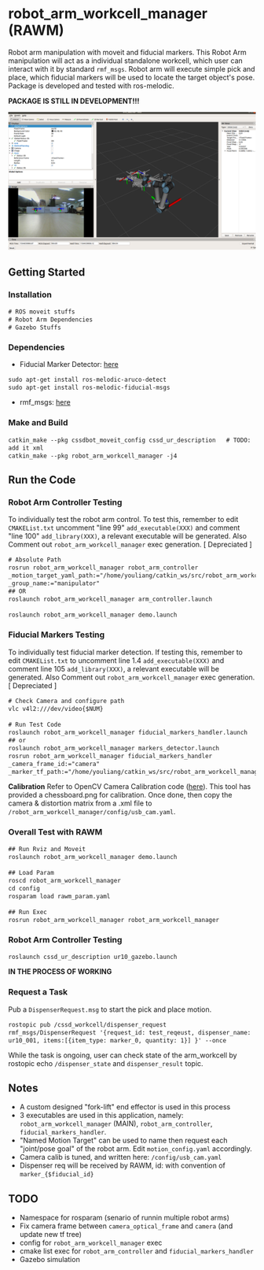 # robot_arm_workcell_manager (RAWM)
Robot arm manipulation with moveit and fiducial markers. This Robot Arm manipulation will act as a individual standalone workcell, which user can interact with it by standard `rmf_msgs`. Robot arm will execute simple pick and place, which fiducial markers will be used to locate the target object's pose. Package is developed and tested with ros-melodic. 

**PACKAGE IS STILL IN DEVELOPMENT!!!**

![alt text](/documentations/rviz_bot.png?)


## Getting Started

### Installation
```
# ROS moveit stuffs
# Robot Arm Dependencies
# Gazebo Stuffs
```

### Dependencies
- Fiducial Marker Detector: [here](https://github.com/UbiquityRobotics/fiducials)
```
sudo apt-get install ros-melodic-aruco-detect
sudo apt-get install ros-melodic-fiducial-msgs
```
- rmf_msgs: [here](null)


### Make and Build
```
catkin_make --pkg cssdbot_moveit_config cssd_ur_description   # TODO: add it xml
catkin_make --pkg robot_arm_workcell_manager -j4
```

## Run the Code

### Robot Arm Controller Testing

To individually test the robot arm control. To test this, remember to edit `CMAKEList.txt` uncomment "line 99" `add_executable(XXX)` and comment "line 100" `add_library(XXX)`, a relevant executable will be generated. Also Comment out 
`robot_arm_workcell_manager` exec generation. [ Depreciated ]

```
# Absolute Path
rosrun robot_arm_workcell_manager robot_arm_controller _motion_target_yaml_path:="/home/youliang/catkin_ws/src/robot_arm_workcell_manager/config/motion_target.yaml" _group_name:="manipulator"
## OR
roslaunch robot_arm_workcell_manager arm_controller.launch

roslaunch robot_arm_workcell_manager demo.launch
```

### Fiducial Markers Testing

To individually test fiducial marker detection. If testing this, remember to edit `CMAKEList.txt` to uncomment line 1.4 `add_executable(XXX)` and comment line 105 `add_library(XXX)`, a relevant executable will be generated. Also Comment out 
`robot_arm_workcell_manager` exec generation. [ Depreciated ]

```
# Check Camera and configure path
vlc v4l2:///dev/video{$NUM}

# Run Test Code
roslaunch robot_arm_workcell_manager fiducial_markers_handler.launch
## or
roslaunch robot_arm_workcell_manager markers_detector.launch
rosrun robot_arm_workcell_manager fiducial_markers_handler _camera_frame_id:="camera" _marker_tf_path:="/home/youliang/catkin_ws/src/robot_arm_workcell_manager/config/markers_tf.yaml"
```

**Calibration**
Refer to OpenCV Camera Calibration code ([here](https://docs.opencv.org/2.4/doc/tutorials/calib3d/camera_calibration/camera_calibration.html#results)). This tool has provided a chessboard.png for calibration. Once done, then copy the camera & distortion matrix from a .xml file to `/robot_arm_workcell_manager/config/usb_cam.yaml`.


### Overall Test with RAWM
```
## Run Rviz and Moveit
roslaunch robot_arm_workcell_manager demo.launch

## Load Param
roscd robot_arm_workcell_manager
cd config
rosparam load rawm_param.yaml

## Run Exec
rosrun robot_arm_workcell_manager robot_arm_workcell_manager
```

### Robot Arm Controller Testing
```
roslaunch cssd_ur_description ur10_gazebo.launch
```
**IN THE PROCESS OF WORKING**


### Request a Task 

Pub a `DispenserRequest.msg` to start the pick and place motion.
```
rostopic pub /cssd_workcell/dispenser_request rmf_msgs/DispenserRequest '{request_id: test_reqeust, dispenser_name: ur10_001, items:[{item_type: marker_0, quantity: 1}] }' --once
```

While the task is ongoing, user can check state of the arm_workcell by rostopic echo `/dispenser_state` and `dispenser_result` topic. 


## Notes
- A custom designed "fork-lift" end effector is used in this process
- 3 executables are used in this application, namely: `robot_arm_workcell_manager` (MAIN), `robot_arm_controller`, `fiducial_markers_handler`.
- "Named Motion Target" can be used to name then request each "joint/pose goal" of the robot arm. Edit `motion_config.yaml` accordingly.
- Camera calib is tuned, and written here: `/config/usb_cam.yaml`
- Dispenser req will be received by RAWM, id: with convention of `marker_{$fiducial_id}`

## TODO
- Namespace for rosparam (senario of runnin multiple robot arms)
- Fix camera frame between `camera_optical_frame` and `camera`  (and update new tf tree)
- config for `robot_arm_workcell_manager` exec
- cmake list exec for `robot_arm_controller` and `fiducial_markers_handler`
- Gazebo simulation